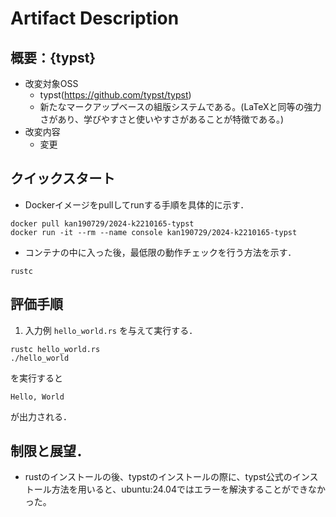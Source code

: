 # Artifact Description

## 概要：{typst}

* 改変対象OSS
  + typst(https://github.com/typst/typst)
  + 新たなマークアップベースの組版システムである。(LaTeXと同等の強力さがあり、学びやすさと使いやすさがあることが特徴である。)
* 改変内容
  + 変更

## クイックスタート

* Dockerイメージをpullしてrunする手順を具体的に示す．

```
docker pull kan190729/2024-k2210165-typst
docker run -it --rm --name console kan190729/2024-k2210165-typst
```

* コンテナの中に入った後，最低限の動作チェックを行う方法を示す．

```
rustc
```

## 評価手順

1. 入力例 `hello_world.rs` を与えて実行する．

```
rustc hello_world.rs
./hello_world
```

を実行すると

```
Hello, World
```

が出力される．

## 制限と展望．

* rustのインストールの後、typstのインストールの際に、typst公式のインストール方法を用いると、ubuntu:24.04ではエラーを解決することができなかった。

